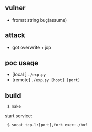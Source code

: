 ## vulner
 - fromat string bug(assume)
## attack
 - got overwrite + jop
## poc usage
 - [local ] `./exp.py`
 - [remote] `./exp.py [host] [port]`
## build
```
 $ make
```
start service:
```
 $ socat tcp-l:[port],fork exec:./bof
```

